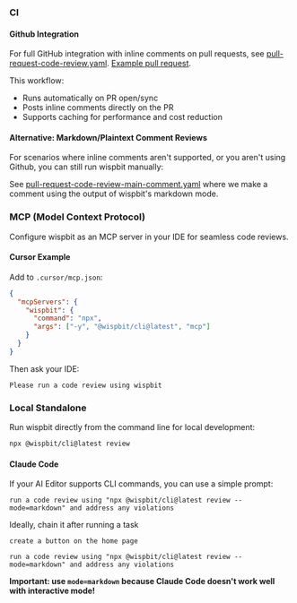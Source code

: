 ### CI

#### Github Integration

For full GitHub integration with inline comments on pull requests, see [pull-request-code-review.yaml](.github/workflows/pull-request-code-review.yaml). [Example pull request](https://github.com/wispbit-ai/wispbit/pull/3).

This workflow:

- Runs automatically on PR open/sync
- Posts inline comments directly on the PR
- Supports caching for performance and cost reduction

#### Alternative: Markdown/Plaintext Comment Reviews

For scenarios where inline comments aren't supported, or you aren't using Github, you can still run wispbit manually:

See [pull-request-code-review-main-comment.yaml](.github/workflows/pull-request-code-review-main-comment.yaml) where we make a comment using the output of wispbit's markdown mode.

### MCP (Model Context Protocol)

Configure wispbit as an MCP server in your IDE for seamless code reviews.

#### Cursor Example

Add to `.cursor/mcp.json`:

```json
{
  "mcpServers": {
    "wispbit": {
      "command": "npx",
      "args": ["-y", "@wispbit/cli@latest", "mcp"]
    }
  }
}
```

Then ask your IDE:

```text
Please run a code review using wispbit
```

### Local Standalone

Run wispbit directly from the command line for local development:

```bash
npx @wispbit/cli@latest review
```

#### Claude Code

If your AI Editor supports CLI commands, you can use a simple prompt:

```text
run a code review using "npx @wispbit/cli@latest review --mode=markdown" and address any violations
```

Ideally, chain it after running a task

```text
create a button on the home page

run a code review using "npx @wispbit/cli@latest review --mode=markdown" and address any violations
```

**Important: use `mode=markdown` because Claude Code doesn't work well with interactive mode!**

